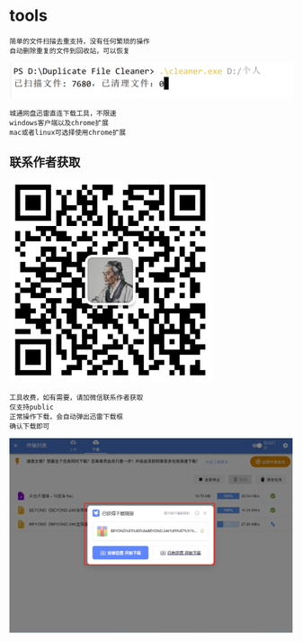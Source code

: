# tools
````
简单的文件扫描去重支持，没有任何繁琐的操作
自动删除重复的文件到回收站，可以恢复
````
![加微信 yuyi297341015](cleaner.png)

````
城通网盘迅雷直连下载工具，不限速
windows客户端以及chrome扩展
mac或者linux可选择使用chrome扩展
````

## 联系作者获取
![加微信 yuyi297341015](w.png)

````
工具收费，如有需要，请加微信联系作者获取
仅支持public
正常操作下载，会自动弹出迅雷下载框
确认下载即可
````

![加微信 yuyi297341015](2.png)
